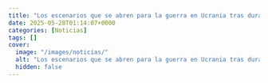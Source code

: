 ```yaml
---
title: "Los escenarios que se abren para la guerra en Ucrania tras dura ofensiva bélica de Putin"
date: 2025-05-28T01:14:07+0000
categories: [Noticias]
tags: []
cover:
  image: "/images/noticias/"
  alt: "Los escenarios que se abren para la guerra en Ucrania tras dura ofensiva bélica de Putin"
  hidden: false
---
```



